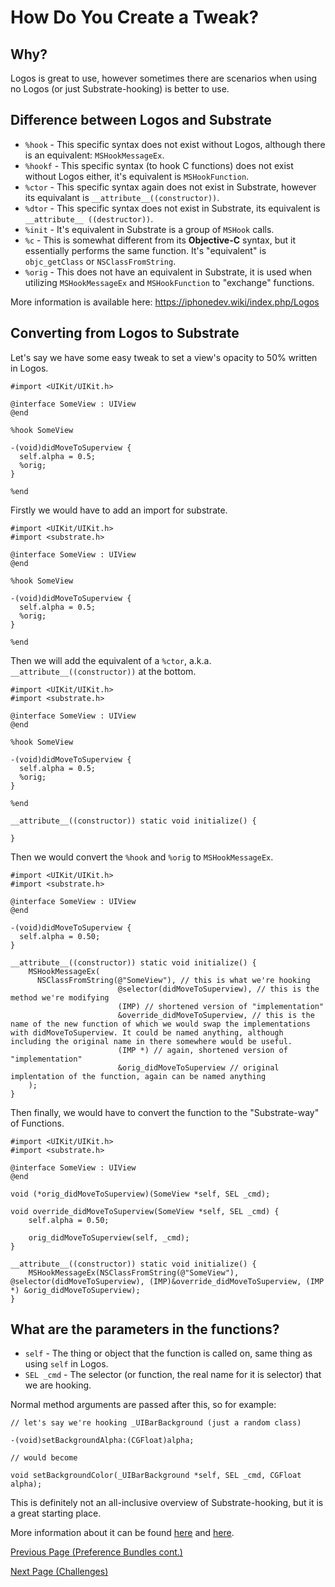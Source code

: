 # How Do You Create a Tweak?

## Why?

Logos is great to use, however sometimes there are scenarios when using no Logos (or just Substrate-hooking) is better to use.

## Difference between Logos and Substrate

* `%hook` - This specific syntax does not exist without Logos, although there is an equivalent: `MSHookMessageEx`.
* `%hookf` - This specific syntax (to hook C functions) does not exist without Logos either, it's equivalent is `MSHookFunction`.
* `%ctor` - This specific syntax again does not exist in Substrate, however its equivalant is `__attribute__((constructor))`.
* `%dtor` - This specific syntax does not exist in Substrate, its equivalent is `__attribute__ ((destructor))`.
* `%init` - It's equivalent in Substrate is a group of `MSHook` calls.
* `%c` - This is somewhat different from its **Objective-C** syntax, but it essentially performs the same function. It's "equivalent" is `objc_getClass` or `NSClassFromString`.
* `%orig` - This does not have an equivalent in Substrate, it is used when utilizing `MSHookMessageEx` and `MSHookFunction` to "exchange" functions.

More information is available here: https://iphonedev.wiki/index.php/Logos

## Converting from Logos to Substrate

Let's say we have some easy tweak to set a view's opacity to 50% written in Logos.

```objc
#import <UIKit/UIKit.h>

@interface SomeView : UIView
@end

%hook SomeView

-(void)didMoveToSuperview {
  self.alpha = 0.5;
  %orig;
}

%end
```

Firstly we would have to add an import for substrate.

```objc
#import <UIKit/UIKit.h>
#import <substrate.h>

@interface SomeView : UIView
@end

%hook SomeView

-(void)didMoveToSuperview {
  self.alpha = 0.5;
  %orig;
}

%end
```

Then we will add the equivalent of a `%ctor`, a.k.a. `__attribute__((constructor))` at the bottom.

```objc
#import <UIKit/UIKit.h>
#import <substrate.h>

@interface SomeView : UIView
@end

%hook SomeView

-(void)didMoveToSuperview {
  self.alpha = 0.5;
  %orig;
}

%end

__attribute__((constructor)) static void initialize() {

}
```

Then we would convert the `%hook` and `%orig` to `MSHookMessageEx`.

```objc
#import <UIKit/UIKit.h>
#import <substrate.h>

@interface SomeView : UIView
@end

-(void)didMoveToSuperview {
  self.alpha = 0.50;
}

__attribute__((constructor)) static void initialize() {
    MSHookMessageEx(
      NSClassFromString(@"SomeView"), // this is what we're hooking
                        @selector(didMoveToSuperview), // this is the method we're modifying
                        (IMP) // shortened version of "implementation"
                        &override_didMoveToSuperview, // this is the name of the new function of which we would swap the implementations with didMoveToSuperview. It could be named anything, although including the original name in there somewhere would be useful. 
                        (IMP *) // again, shortened version of "implementation"
                        &orig_didMoveToSuperview // original implentation of the function, again can be named anything
    );
}
```

Then finally, we would have to convert the function to the "Substrate-way" of Functions.

```objc
#import <UIKit/UIKit.h>
#import <substrate.h>

@interface SomeView : UIView
@end

void (*orig_didMoveToSuperview)(SomeView *self, SEL _cmd);

void override_didMoveToSuperview(SomeView *self, SEL _cmd) {
    self.alpha = 0.50;

    orig_didMoveToSuperview(self, _cmd);
}

__attribute__((constructor)) static void initialize() {
    MSHookMessageEx(NSClassFromString(@"SomeView"), @selector(didMoveToSuperview), (IMP)&override_didMoveToSuperview, (IMP *) &orig_didMoveToSuperview);
}

```

## What are the parameters in the functions?

* `self` - The thing or object that the function is called on, same thing as using `self` in Logos.
* `SEL _cmd` - The selector (or function, the real name for it is selector) that we are hooking.

Normal method arguments are passed after this, so for example:

```objc
// let's say we're hooking _UIBarBackground (just a random class)

-(void)setBackgroundAlpha:(CGFloat)alpha;

// would become

void setBackgroundColor(_UIBarBackground *self, SEL _cmd, CGFloat alpha);
```

This is definitely not an all-inclusive overview of Substrate-hooking, but it is a great starting place.

More information about it can be found <a href="https://iphonedev.wiki/index.php/Cydia_Substrate">here</a> and <a href="http://www.cydiasubstrate.com/api/c/MSHookMessageEx/">here</a>.



<a href="https://github.com/NightwindDev/Tweak-Tutorial/blob/main/p6_prefbundlept2.md">Previous Page (Preference Bundles cont.)</a>

<a href="https://github.com/NightwindDev/Tweak-Tutorial/blob/main/p8_challenges.md">Next Page (Challenges)</a>
